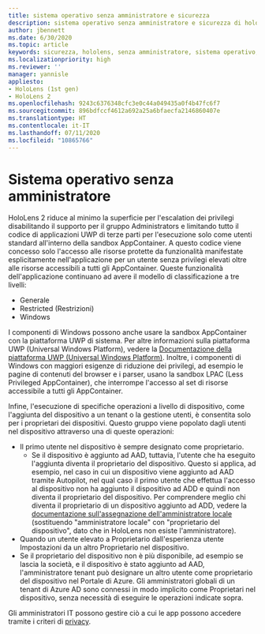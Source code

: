 ```yaml
---
title: sistema operativo senza amministratore e sicurezza
description: sistema operativo senza amministratore e sicurezza di hololens
author: jbennett
ms.date: 6/30/2020
ms.topic: article
keywords: sicurezza, hololens, senza amministratore, sistema operativo, sistema operativo senza amministratore, OS amministratore, OS senza amministratore, hololens 2, sicurezza hololens2,
ms.localizationpriority: high
ms.reviewer: ''
manager: yannisle
appliesto:
- HoloLens (1st gen)
- HoloLens 2
ms.openlocfilehash: 9243c6376348cfc3e0c44a049435a0f4b47fc6f7
ms.sourcegitcommit: 896bdfccf4612a692a25a6bfaecfa2146860407e
ms.translationtype: HT
ms.contentlocale: it-IT
ms.lasthandoff: 07/11/2020
ms.locfileid: "10865766"
---
```

# Sistema operativo senza amministratore

HoloLens 2 riduce al minimo la superficie per l'escalation dei privilegi disabilitando il supporto per il gruppo Administrators e limitando tutto il codice di applicazioni UWP di terze parti per l'esecuzione solo come utenti standard all'interno della sandbox AppContainer. A questo codice viene concesso solo l'accesso alle risorse protette da funzionalità manifestate esplicitamente nell'applicazione per un utente senza privilegi elevati oltre alle risorse accessibili a tutti gli AppContainer.
Queste funzionalità dell'applicazione continuano ad avere il modello di classificazione a tre livelli:
  * Generale
  * Restricted (Restrizioni)
  * Windows

I componenti di Windows possono anche usare la sandbox AppContainer con la piattaforma UWP di sistema. Per altre informazioni sulla piattaforma UWP (Universal Windows Platform), vedere la [Documentazione della piattaforma UWP (Universal Windows Platform)](https://docs.microsoft.com/windows/uwp/). Inoltre, i componenti di Windows con maggiori esigenze di riduzione dei privilegi, ad esempio le pagine di contenuti del browser e i parser, usano la sandbox LPAC (Less Privileged AppContainer), che interrompe l'accesso al set di risorse accessibile a tutti gli AppContainer.

Infine, l'esecuzione di specifiche operazioni a livello di dispositivo, come l'aggiunta del dispositivo a un tenant o la gestione utenti, è consentita solo per i proprietari dei dispositivi. Questo gruppo viene popolato dagli utenti nel dispositivo attraverso una di queste operazioni:
  * Il primo utente nel dispositivo è sempre designato come proprietario. 
    * Se il dispositivo è aggiunto ad AAD, tuttavia, l'utente che ha eseguito l'aggiunta diventa il proprietario del dispositivo. Questo si applica, ad esempio, nel caso in cui un dispositivo viene aggiunto ad AAD tramite Autopilot, nel qual caso il primo utente che effettua l'accesso al dispositivo non ha aggiunto il dispositivo ad ADD e quindi non diventa il proprietario del dispositivo. Per comprendere meglio chi diventa il proprietario di un dispositivo aggiunto ad ADD, vedere la [documentazione sull'assegnazione dell'amministratore locale](https://docs.microsoft.com/azure/active-directory/devices/assign-local-admin) (sostituendo "amministratore locale" con "proprietario del dispositivo", dato che in HoloLens non esiste l'amministratore).
  * Quando un utente elevato a Proprietario dall'esperienza utente Impostazioni da un altro Proprietario nel dispositivo.
  * Se il proprietario del dispositivo non è più disponibile, ad esempio se lascia la società, e il dispositivo è stato aggiunto ad AAD, l'amministratore tenant può designare un altro utente come proprietario del dispositivo nel Portale di Azure.
Gli amministratori globali di un tenant di Azure AD sono connessi in modo implicito come Proprietari nel dispositivo, senza necessità di eseguire le operazioni indicate sopra. 

Gli amministratori IT possono gestire ciò a cui le app possono accedere tramite i criteri di [privacy](https://docs.microsoft.com/windows/client-management/mdm/policy-csp-privacy). 
